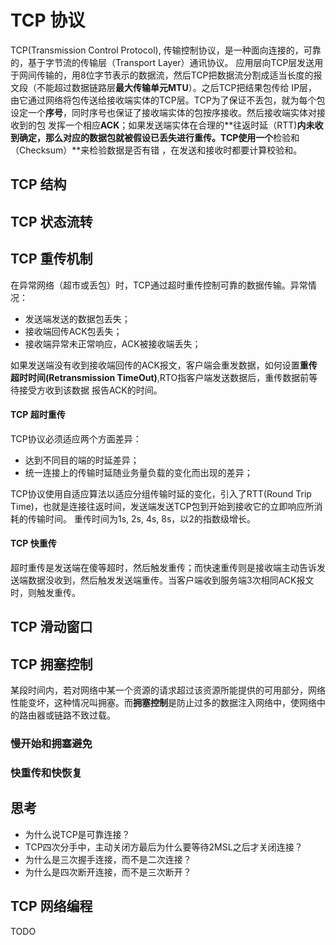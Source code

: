 
# TCP 协议

TCP(Transmission Control Protocol), 传输控制协议，是一种面向连接的，可靠的，基于字节流的传输层（Transport Layer）通讯协议。
应用层向TCP层发送用于网间传输的，用8位字节表示的数据流，然后TCP把数据流分割成适当长度的报文段（不能超过数据链路层**最大传输单元MTU**）。之后TCP把结果包传给
IP层，由它通过网络将包传送给接收端实体的TCP层。TCP为了保证不丢包，就为每个包设定一个**序号**，同时序号也保证了接收端实体的包按序接收。然后接收端实体对接收到的包
发挥一个相应**ACK**；如果发送端实体在合理的**往返时延（RTT)**内未收到确定，那么对应的数据包就被假设已丢失进行重传。TCP使用一个**检验和（Checksum）**来检验数据是否有错
，在发送和接收时都要计算校验和。

## TCP 结构

## TCP 状态流转

## TCP 重传机制

在异常网络（超市或丢包）时，TCP通过超时重传控制可靠的数据传输。异常情况：

* 发送端发送的数据包丢失；
* 接收端回传ACK包丢失；
* 接收端异常未正常响应，ACK被接收端丢失；

如果发送端没有收到接收端回传的ACK报文，客户端会重发数据，如何设置**重传超时时间(Retransmission TimeOut)**,RTO指客户端发送数据后，重传数据前等待接受方收到该数据
报告ACK的时间。

#### TCP 超时重传

TCP协议必须适应两个方面差异：

* 达到不同目的端的时延差异；
* 统一连接上的传输时延随业务量负载的变化而出现的差异；

TCP协议使用自适应算法以适应分组传输时延的变化，引入了RTT(Round Trip Time)，也就是连接往返时间，发送端发送TCP包到开始到接收它的立即响应所消耗的传输时间。
重传时间为1s, 2s, 4s, 8s，以2的指数级增长。

#### TCP 快重传

超时重传是发送端在傻等超时，然后触发重传；而快速重传则是接收端主动告诉发送端数据没收到，然后触发发送端重传。当客户端收到服务端3次相同ACK报文时，则触发重传。

## TCP 滑动窗口


## TCP 拥塞控制

某段时间内，若对网络中某一个资源的请求超过该资源所能提供的可用部分，网络性能变坏，这种情况叫拥塞。而**拥塞控制**是防止过多的数据注入网络中，使网络中的路由器或链路不致过载。

### 慢开始和拥塞避免

### 快重传和快恢复

## 思考
* 为什么说TCP是可靠连接？
* TCP四次分手中，主动关闭方最后为什么要等待2MSL之后才关闭连接？
* 为什么是三次握手连接，而不是二次连接？
* 为什么是四次断开连接，而不是三次断开？

## TCP 网络编程

  TODO
